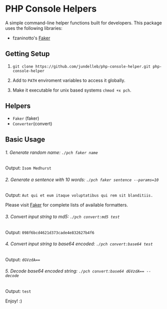 # PHP Console Helpers
A simple command-line helper functions built for developers. This package uses the following libraries:

* fzaninotto's [Faker](https://github.com/fzaninotto/Faker)

Getting Setup
------------
1. `git clone https://github.com/jundelleb/php-console-helper.git php-console-helper`

2. Add to `PATH` enviroment variables to access it globally.
3. Make it executable for unix based systems `chmod +x pch`.

Helpers
------------
* `Faker` (faker)
* `Converter`(convert)

Basic Usage
------------
 ###### 1. Generate random name: `./pch faker name`
 Output: `Isom Medhurst`
 
 ###### 2. Generate a sentence with 10 words: `./pch faker sentence --params=10`
 Output: `Aut qui et eum itaque voluptatibus qui rem sit blanditiis.`
 
 Please visit [Faker](https://github.com/fzaninotto/Faker) for complete lists of available formatters.
 
 ###### 3. Convert input string to md5: `./pch convert:md5 test`
 Output: `098f6bcd4621d373cade4e832627b4f6`
 
 ###### 4. Convert input string to base64 encoded: `./pch convert:base64 test`
 Output: `dGVzdA==`
 
 ###### 5. Decode base64 encoded string: `./pch convert:base64 dGVzdA== --decode`
 Output: `test`


Enjoy! :)